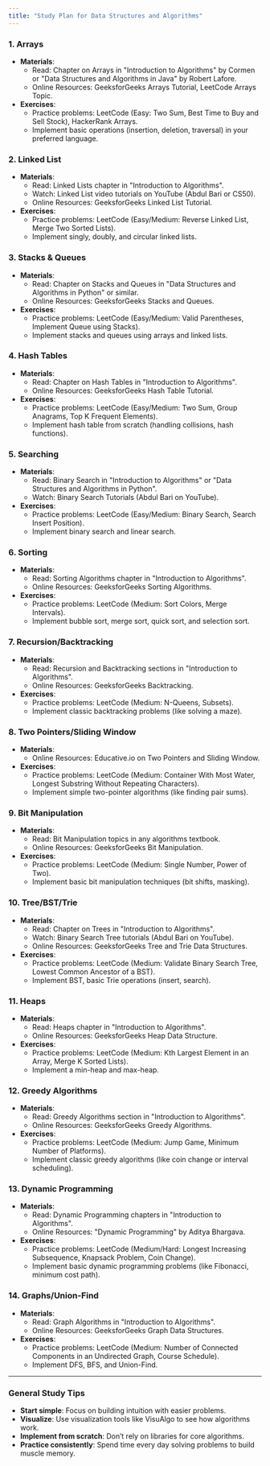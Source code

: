 ```yaml
---
title: "Study Plan for Data Structures and Algorithms"
---
```


### 1. **Arrays**

- **Materials**:
  - Read: Chapter on Arrays in "Introduction to Algorithms" by Cormen or "Data Structures and Algorithms in Java" by Robert Lafore.
  - Online Resources: GeeksforGeeks Arrays Tutorial, LeetCode Arrays Topic.
- **Exercises**:
  - Practice problems: LeetCode (Easy: Two Sum, Best Time to Buy and Sell Stock), HackerRank Arrays.
  - Implement basic operations (insertion, deletion, traversal) in your preferred language.

### 2. **Linked List**

- **Materials**:
  - Read: Linked Lists chapter in "Introduction to Algorithms".
  - Watch: Linked List video tutorials on YouTube (Abdul Bari or CS50).
  - Online Resources: GeeksforGeeks Linked List Tutorial.
- **Exercises**:
  - Practice problems: LeetCode (Easy/Medium: Reverse Linked List, Merge Two Sorted Lists).
  - Implement singly, doubly, and circular linked lists.

### 3. **Stacks & Queues**

- **Materials**:
  - Read: Chapter on Stacks and Queues in "Data Structures and Algorithms in Python" or similar.
  - Online Resources: GeeksforGeeks Stacks and Queues.
- **Exercises**:
  - Practice problems: LeetCode (Easy/Medium: Valid Parentheses, Implement Queue using Stacks).
  - Implement stacks and queues using arrays and linked lists.

### 4. **Hash Tables**

- **Materials**:
  - Read: Chapter on Hash Tables in "Introduction to Algorithms".
  - Online Resources: GeeksforGeeks Hash Table Tutorial.
- **Exercises**:
  - Practice problems: LeetCode (Easy/Medium: Two Sum, Group Anagrams, Top K Frequent Elements).
  - Implement hash table from scratch (handling collisions, hash functions).

### 5. **Searching**

- **Materials**:
  - Read: Binary Search in "Introduction to Algorithms" or "Data Structures and Algorithms in Python".
  - Watch: Binary Search Tutorials (Abdul Bari on YouTube).
- **Exercises**:
  - Practice problems: LeetCode (Easy/Medium: Binary Search, Search Insert Position).
  - Implement binary search and linear search.

### 6. **Sorting**

- **Materials**:
  - Read: Sorting Algorithms chapter in "Introduction to Algorithms".
  - Online Resources: GeeksforGeeks Sorting Algorithms.
- **Exercises**:
  - Practice problems: LeetCode (Medium: Sort Colors, Merge Intervals).
  - Implement bubble sort, merge sort, quick sort, and selection sort.

### 7. **Recursion/Backtracking**

- **Materials**:
  - Read: Recursion and Backtracking sections in "Introduction to Algorithms".
  - Online Resources: GeeksforGeeks Backtracking.
- **Exercises**:
  - Practice problems: LeetCode (Medium: N-Queens, Subsets).
  - Implement classic backtracking problems (like solving a maze).

### 8. **Two Pointers/Sliding Window**

- **Materials**:
  - Online Resources: Educative.io on Two Pointers and Sliding Window.
- **Exercises**:
  - Practice problems: LeetCode (Medium: Container With Most Water, Longest Substring Without Repeating Characters).
  - Implement simple two-pointer algorithms (like finding pair sums).

### 9. **Bit Manipulation**

- **Materials**:
  - Read: Bit Manipulation topics in any algorithms textbook.
  - Online Resources: GeeksforGeeks Bit Manipulation.
- **Exercises**:
  - Practice problems: LeetCode (Medium: Single Number, Power of Two).
  - Implement basic bit manipulation techniques (bit shifts, masking).

### 10. **Tree/BST/Trie**

- **Materials**:
  - Read: Chapter on Trees in "Introduction to Algorithms".
  - Watch: Binary Search Tree tutorials (Abdul Bari on YouTube).
  - Online Resources: GeeksforGeeks Tree and Trie Data Structures.
- **Exercises**:
  - Practice problems: LeetCode (Medium: Validate Binary Search Tree, Lowest Common Ancestor of a BST).
  - Implement BST, basic Trie operations (insert, search).

### 11. **Heaps**

- **Materials**:
  - Read: Heaps chapter in "Introduction to Algorithms".
  - Online Resources: GeeksforGeeks Heap Data Structure.
- **Exercises**:
  - Practice problems: LeetCode (Medium: Kth Largest Element in an Array, Merge K Sorted Lists).
  - Implement a min-heap and max-heap.

### 12. **Greedy Algorithms**

- **Materials**:
  - Read: Greedy Algorithms section in "Introduction to Algorithms".
  - Online Resources: GeeksforGeeks Greedy Algorithms.
- **Exercises**:
  - Practice problems: LeetCode (Medium: Jump Game, Minimum Number of Platforms).
  - Implement classic greedy algorithms (like coin change or interval scheduling).

### 13. **Dynamic Programming**

- **Materials**:
  - Read: Dynamic Programming chapters in "Introduction to Algorithms".
  - Online Resources: "Dynamic Programming" by Aditya Bhargava.
- **Exercises**:
  - Practice problems: LeetCode (Medium/Hard: Longest Increasing Subsequence, Knapsack Problem, Coin Change).
  - Implement basic dynamic programming problems (like Fibonacci, minimum cost path).

### 14. **Graphs/Union-Find**

- **Materials**:
  - Read: Graph Algorithms in "Introduction to Algorithms".
  - Online Resources: GeeksforGeeks Graph Data Structures.
- **Exercises**:
  - Practice problems: LeetCode (Medium: Number of Connected Components in an Undirected Graph, Course Schedule).
  - Implement DFS, BFS, and Union-Find.

---

### General Study Tips

- **Start simple**: Focus on building intuition with easier problems.
- **Visualize**: Use visualization tools like VisuAlgo to see how algorithms work.
- **Implement from scratch**: Don’t rely on libraries for core algorithms.
- **Practice consistently**: Spend time every day solving problems to build muscle memory.

